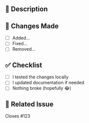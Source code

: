 ## 🚀 Description
<!-- Provide a clear and concise description of the changes made and why they are necessary. -->

## 📌 Changes Made
- [ ] Added...
- [ ] Fixed...
- [ ] Removed...

## ✅ Checklist
- [ ] I tested the changes locally
- [ ] I updated documentation if needed
- [ ] Nothing broke (hopefully 😂)

## 🔗 Related Issue
Closes #123 <!-- Replace with the relevant issue number -->
